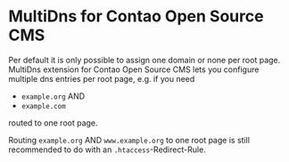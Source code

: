 # MultiDns for Contao Open Source CMS

Per default it is only possible to assign one domain or none per root page.
MultiDns extension for Contao Open Source CMS lets you configure multiple dns entries per root page, e.g. if you need
- ```example.org``` AND
- ```example.com```

routed to one root page.

Routing ```example.org``` AND ```www.example.org``` to one root page is still recommended to do with an ```.htaccess```-Redirect-Rule.
